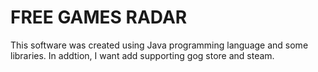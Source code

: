 # FREE GAMES RADAR

This software was created using Java programming language and some libraries.
In addtion, I want add supporting gog store and steam.
